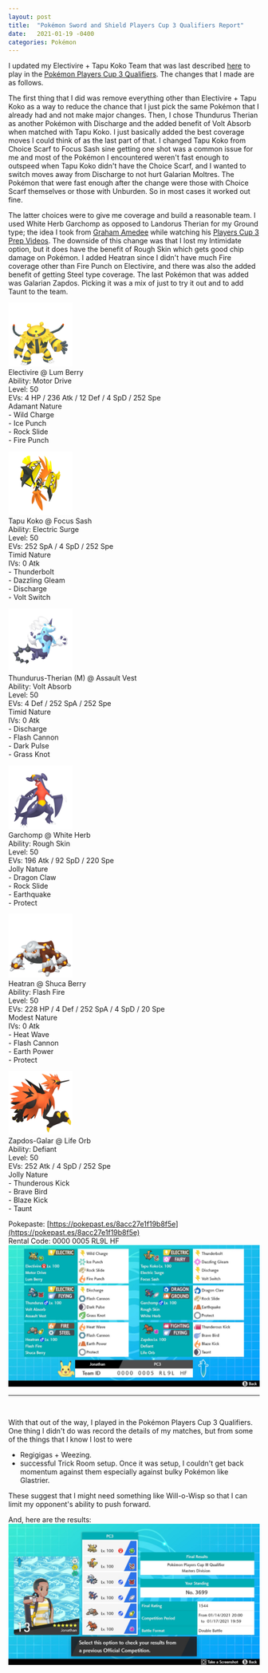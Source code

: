 ```yaml
---
layout: post
title:  "Pokémon Sword and Shield Players Cup 3 Qualifiers Report"
date:   2021-01-19 -0400
categories: Pokémon
---
```

<link rel="stylesheet" href="/assets/pokemon.css">

I updated my Electivire + Tapu Koko Team that was last described [here](/posts/2020/12/18/Pokemon-Series-7-Team-Followup) to play in the [Pokémon Players Cup 3 Qualifiers](https://www.pokemon.com/us/play-pokemon/pokemon-players-cup-iii/about/). The changes that I made are as follows.

The first thing that I did was remove everything other than Electivire + Tapu Koko as a way to reduce the chance that I just pick the same Pokémon that I already had and not make major changes. Then, I chose Thundurus Therian as another Pokémon with Discharge and the added benefit of Volt Absorb when matched with Tapu Koko. I just basically added the best coverage moves I could think of as the last part of that. I changed Tapu Koko from Choice Scarf to Focus Sash sine getting one shot was a common issue for me and most of the Pokémon I encountered weren't fast enough to outspeed when Tapu Koko didn't have the Choice Scarf, and I wanted to switch moves away from Discharge to not hurt Galarian Moltres. The Pokémon that were fast enough after the change were those with Choice Scarf themselves or those with Unburden. So in most cases it worked out fine.

The latter choices were to give me coverage and build a reasonable team. I used White Herb Garchomp as opposed to Landorus Therian for my Ground type; the idea I took from [Graham Amedee](https://twitter.com/amedeegraham) while watching his [Players Cup 3 Prep Videos](https://www.youtube.com/playlist?list=PLgGNMT7qMyqtnmNVtuxJdkMDBoBFf65KC). The downside of this change was that I lost my Intimidate option, but it does have the benefit of Rough Skin which gets good chip damage on Pokémon. I added Heatran since I didn't have much Fire coverage other than Fire Punch on Electivire, and there was also the added benefit of getting Steel type coverage. The last Pokémon that was added was Galarian Zapdos. Picking it was a mix of just to try it out and to add Taunt to the team.


![Electivire](/images/pokemon/sprites/466-electivire.png) <br>
Electivire @ Lum Berry <br>
Ability: Motor Drive <br>
Level: 50 <br>
EVs: 4 HP / 236 Atk / 12 Def / 4 SpD / 252 Spe <br>
Adamant Nature <br>
\- Wild Charge <br>
\- Ice Punch <br>
\- Rock Slide <br>
\- Fire Punch <br>

![Tapu Koko](/images/pokemon/sprites/785-tapu-koko.png) <br>
Tapu Koko @ Focus Sash <br>
Ability: Electric Surge <br>
Level: 50 <br>
EVs: 252 SpA / 4 SpD / 252 Spe <br>
Timid Nature <br>
IVs: 0 Atk <br>
\- Thunderbolt <br>
\- Dazzling Gleam <br>
\- Discharge <br>
\- Volt Switch <br>

![Thundurus Therian](/images/pokemon/sprites/642-thundurus-therian.png) <br>
Thundurus-Therian (M) @ Assault Vest <br>
Ability: Volt Absorb <br>
Level: 50 <br>
EVs: 4 Def / 252 SpA / 252 Spe <br>
Timid Nature <br>
IVs: 0 Atk <br>
\- Discharge <br>
\- Flash Cannon <br>
\- Dark Pulse <br>
\- Grass Knot <br>

![Garchomp](/images/pokemon/sprites/445-garchomp.png) <br>
Garchomp @ White Herb <br>
Ability: Rough Skin <br>
Level: 50 <br>
EVs: 196 Atk / 92 SpD / 220 Spe <br>
Jolly Nature <br>
\- Dragon Claw <br>
\- Rock Slide <br>
\- Earthquake <br>
\- Protect <br>

![Heatran](/images/pokemon/sprites/485-heatran.png) <br>
Heatran @ Shuca Berry <br>
Ability: Flash Fire <br>
Level: 50 <br>
EVs: 228 HP / 4 Def / 252 SpA / 4 SpD / 20 Spe <br>
Modest Nature <br>
IVs: 0 Atk <br>
\- Heat Wave <br>
\- Flash Cannon <br>
\- Earth Power <br>
\- Protect <br>

![Galarian Zapdos](/images/pokemon/sprites/145-zapdos-galarian.png) <br>
Zapdos-Galar @ Life Orb <br>
Ability: Defiant <br>
Level: 50 <br>
EVs: 252 Atk / 4 SpD / 252 Spe <br>
Jolly Nature <br>
\- Thunderous Kick <br>
\- Brave Bird <br>
\- Blaze Kick <br>
\- Taunt <br>


Pokepaste: [https://pokepast.es/8acc27e1f19b8f5e](https://pokepast.es/8acc27e1f19b8f5e) <br>
Rental Code: 0000 0005 RL9L HF <br>
![Team Rental](/images/pokemon/2021_01_19_rental_team.jpg)

<hr><br>

With that out of the way, I played in the Pokémon Players Cup 3 Qualifiers. One thing I didn't do was record the details of my matches, but from some of the things that I know I lost to were
- Regigigas + Weezing.
- successful Trick Room setup. Once it was setup, I couldn't get back momentum against them especially against bulky Pokémon like Glastrier.

These suggest that I might need something like Will-o-Wisp so that I can limit my opponent's ability to push forward.

And, here are the results:
![Team Rental](/images/pokemon/2021_01_19_players_cup_3_qualifier_results.jpg)
